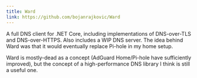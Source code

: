 ```yaml
---
title: Ward
link: https://github.com/bojanrajkovic/Ward
---
```

A full DNS client for .NET Core, including implementations of DNS-over-TLS and
DNS-over-HTTPS. Also includes a WIP DNS server. The idea behind Ward was that it
would eventually replace Pi-hole in my home setup.

Ward is mostly-dead as a concept (AdGuard Home/Pi-hole have sufficiently
improved), but the concept of a high-performance DNS library I think is still a
useful one.